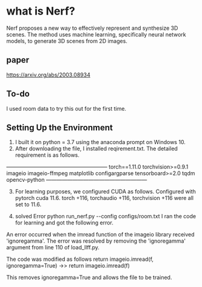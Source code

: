 # what is Nerf?
Nerf proposes a new way to effectively represent and synthesize 3D scenes.
The method uses machine learning, specifically neural network models, to generate 3D scenes from 2D images.


## paper
https://arxiv.org/abs/2003.08934


## To-do
I used room data to try this out for the first time.

## Setting Up the Environment
1. I built it on python = 3.7 using the anaconda prompt on Windows 10. 
2. After downloading the file, I installed reqirement.txt. 
The detailed requirement is as follows.

———————————————————
torch==1.11.0
torchvision>=0.9.1
imageio
imageio-ffmpeg
matplotlib
configargparse
tensorboard>=2.0
tqdm
opencv-python
———————————————————

3. For learning purposes, we configured CUDA as follows.
Configured with pytorch cuda 11.6.
torch +116, 
torchaudio +116, 
torchvision +116 
were all set to 11.6.

4. solved Error
python run_nerf.py --config configs/room.txt
I ran the code for learning and got the following error.

An error occurred when the imread function of the imageio library received 'ignoregamma'. 
The error was resolved by removing the 'ignoregamma' argument from line 110 of load_llff.py. 

The code was modified as follows 
return imageio.imread(f, ignoregamma=True)
->>
return imageio.imread(f)

This removes ignoregamma=True and allows the file to be trained.

